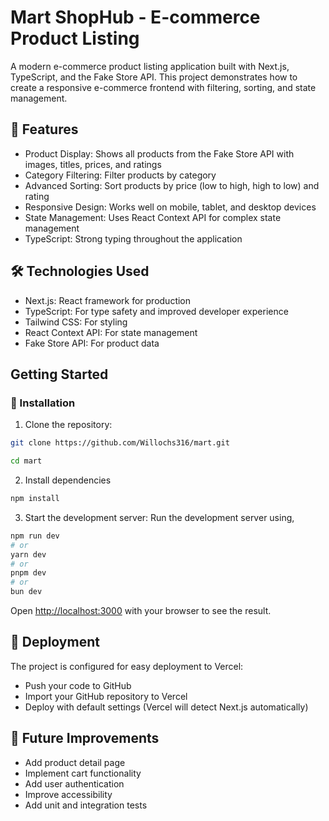 # Mart ShopHub - E-commerce Product Listing
A modern e-commerce product listing application built with Next.js, TypeScript, and the Fake Store API. This project demonstrates how to create a responsive e-commerce frontend with filtering, sorting, and state management.


## 🚀 Features

- Product Display: Shows all products from the Fake Store API with images, titles, prices, and ratings
- Category Filtering: Filter products by category
- Advanced Sorting: Sort products by price (low to high, high to low) and rating
- Responsive Design: Works well on mobile, tablet, and desktop devices
- State Management: Uses React Context API for complex state management
- TypeScript: Strong typing throughout the application


## 🛠️ Technologies Used

- Next.js: React framework for production
- TypeScript: For type safety and improved developer experience
- Tailwind CSS: For styling
- React Context API: For state management
- Fake Store API: For product data

## Getting Started

### 🔧 Installation

1. Clone the repository:

```bash 
git clone https://github.com/Willochs316/mart.git

cd mart
```

2. Install dependencies

```bash 
npm install
```

3. Start the development server:
Run the development server using,

```bash
npm run dev
# or
yarn dev
# or
pnpm dev
# or
bun dev
```

Open [http://localhost:3000](http://localhost:3000) with your browser to see the result.


## 🚀 Deployment
The project is configured for easy deployment to Vercel:

- Push your code to GitHub
- Import your GitHub repository to Vercel
- Deploy with default settings (Vercel will detect Next.js automatically)

## 🧪 Future Improvements

- Add product detail page
- Implement cart functionality
- Add user authentication
- Improve accessibility
- Add unit and integration tests

